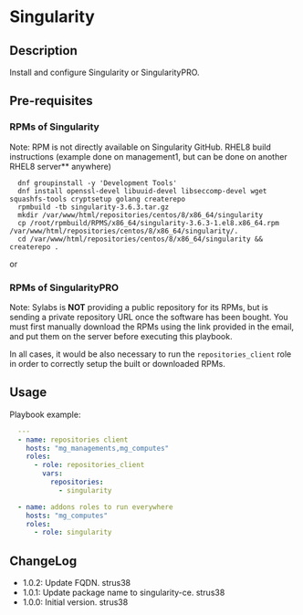 # Singularity

## Description

Install and configure Singularity or SingularityPRO.

## Pre-requisites

### RPMs of Singularity

Note: RPM is not directly available on Singularity GitHub.
RHEL8 build instructions (example done on management1, but can be done on
another RHEL8 server** anywhere)

```
  dnf groupinstall -y 'Development Tools'
  dnf install openssl-devel libuuid-devel libseccomp-devel wget squashfs-tools cryptsetup golang createrepo
  rpmbuild -tb singularity-3.6.3.tar.gz
  mkdir /var/www/html/repositories/centos/8/x86_64/singularity
  cp /root/rpmbuild/RPMS/x86_64/singularity-3.6.3-1.el8.x86_64.rpm /var/www/html/repositories/centos/8/x86_64/singularity/.
  cd /var/www/html/repositories/centos/8/x86_64/singularity && createrepo .
```

or

### RPMs of SingularityPRO

Note: Sylabs is **NOT** providing a public repository for its RPMs, but is
sending a private repository URL once the software has been bought.
You must first manually download the RPMs using the link provided in the email,
and put them on the server before executing this playbook.

In all cases, it would be also necessary to run the `repositories_client` role
in order to correctly setup the built or downloaded RPMs.

## Usage

Playbook example:

```yaml
  ---
  - name: repositories client
    hosts: "mg_managements,mg_computes"
    roles:
      - role: repositories_client
        vars:
          repositories:
            - singularity

  - name: addons roles to run everywhere
    hosts: "mg_computes"
    roles:
      - role: singularity
```

## ChangeLog

* 1.0.2: Update FQDN. strus38
* 1.0.1: Update package name to singularity-ce. strus38
* 1.0.0: Initial version. strus38
